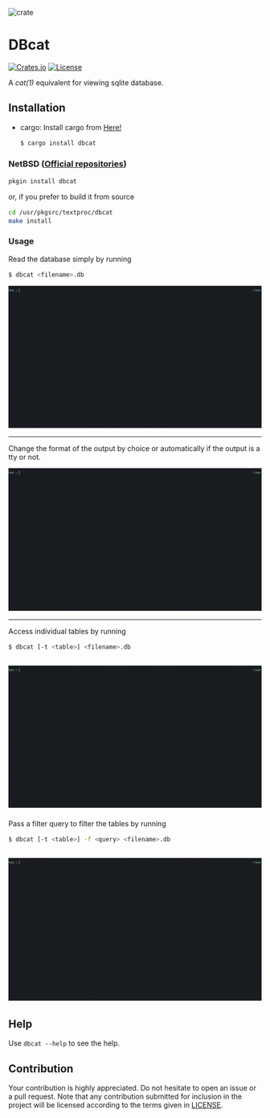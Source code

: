 
![crate](https://www.rust-lang.org/logos/cargo.png)
# DBcat 
[![Crates.io](https://img.shields.io/crates/v/dbcat?style=for-the-badge)](https://crates.io/crates/dbcat)
[![License](https://img.shields.io/crates/l/dbcat?label=LICENSE&style=for-the-badge)](https://raw.githubusercontent.com/NishantJoshi00/dbcat/main/LICENSE)

A *cat(1)* equivalent for viewing sqlite database.


## Installation

- cargo:
    Install cargo from [Here!](https://www.rust-lang.org/tools/install)
    ```bash
    $ cargo install dbcat
     ```

### NetBSD ([Official repositories])
```sh
pkgin install dbcat
```

or, if you prefer to build it from source
```sh
cd /usr/pkgsrc/textproc/dbcat
make install
```

[Official repositories]: https://pkgsrc.se/textproc/dbcat

### Usage

Read the database simply by running 
```bash
$ dbcat <filename>.db
```

![Basic Usage](./assets/basic.gif)


---

Change the format of the output by choice or automatically if the output is a tty or not.

![Atty Usage](./assets/atty_example.gif)

---

Access individual tables by running 
```bash
$ dbcat [-t <table>] <filename>.db
```

![Tables Access](./assets/tables.gif)
---

Pass a filter query to filter the tables by running 

```bash
$ dbcat [-t <table>] -f <query> <filename>.db
```

![Filter Command](./assets/query.gif)
---

## Help

Use `dbcat --help` to see the help.

## Contribution

Your contribution is highly appreciated. Do not hesitate to open an issue or a
pull request. Note that any contribution submitted for inclusion in the project
will be licensed according to the terms given in [LICENSE](LICENSE.md).
